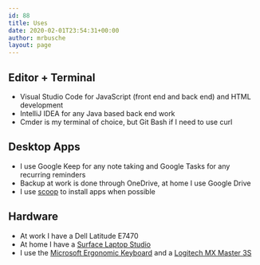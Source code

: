 ```yaml
---
id: 88
title: Uses
date: 2020-02-01T23:54:31+00:00
author: mrbusche
layout: page
---
```


## Editor + Terminal

- Visual Studio Code for JavaScript (front end and back end) and HTML development
- IntelliJ IDEA for any Java based back end work
- Cmder is my terminal of choice, but Git Bash if I need to use curl

## Desktop Apps

- I use Google Keep for any note taking and Google Tasks for any recurring reminders
- Backup at work is done through OneDrive, at home I use Google Drive
- I use [scoop](https://github.com/ScoopInstaller/Scoop) to install apps when possible

## Hardware

- At work I have a Dell Latitude E7470
- At home I have a [Surface Laptop Studio](https://www.microsoft.com/en-us/d/surface-laptop-studio/8srdf62swkpf)
- I use the [Microsoft Ergonomic Keyboard](https://www.microsoft.com/en-us/d/microsoft-ergonomic-keyboard/93841ngdwr1h) and a [Logitech MX Master 3S](https://www.logitech.com/en-us/products/mice/mx-master-3s.html)

